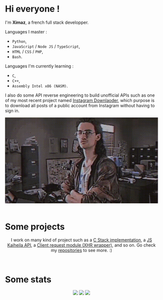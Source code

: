 # Hi everyone !

I'm **Ximaz**, a french full stack developper.

Languages I master :
- ``Python``,
- ``JavaScript`` / ``Node JS`` / ``TypeScript``,
- ``HTML`` / ``CSS`` / ``PHP``,
- ``Bash``.

Languages I'm currently learning :
- ``C``,
- ``C++``,
- ``Assembly Intel x86 (NASM)``.

I also do some API reverse engineering to build unofficial APIs such as one of my most recent project named <a href="https://github.com/ximaz/instagram-downloader" target="_BLANK">Instagram Downlaoder</a>, which purpose is to download all posts of a public account from Instagram without having to sign in.

<div align="center"><img src="https://raw.githubusercontent.com/Ximaz/assets/main/images/Hacker_Man.gif"></div>

<br>

# Some projects

<div align="center">

I work on many kind of project such as a <a href="https://github.com/Ximaz/stack" target="_BLANK">C Stack implementation</a>, a <a href="https://github.com/Ximaz/kaiheila.js" target="_BLANK">JS Kaiheila API</a>, a <a href="https://github.com/Ximaz/requests" target="_BLANK">Client request module (XHR wrapper)</a>, and so on. Go check my <a href="https://github.com/Ximaz?tab=repositories" target="_BLANK">repositories</a> to see more. :)

</div>

<br>

# Some stats

<div align="center">

<img src="https://github-readme-streak-stats.herokuapp.com/?user=Ximaz&count_private=true&show_icons=true&theme=dracula&hide_border=true&hide_title=true">

<img src="https://github-readme-stats.vercel.app/api?username=Ximaz&include_all_commits=true&show_icons=true&hide_border=true&hide_title=true&count_private=true&theme=dracula">

<img src="https://github-readme-stats.vercel.app/api/top-langs/?username=Ximaz&layout=compact&count_private=true&langs_count=8&hide_border=true&theme=dracula">

</div>
